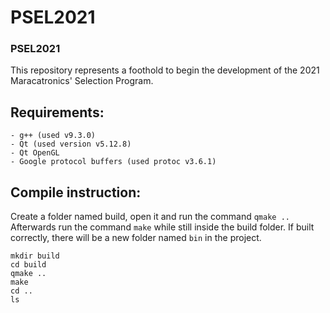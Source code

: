 # PSEL2021

### PSEL2021

This repository represents a foothold to begin the development of the 2021 Maracatronics' Selection Program.

## Requirements:

    - g++ (used v9.3.0)
    - Qt (used version v5.12.8)
    - Qt OpenGL
    - Google protocol buffers (used protoc v3.6.1)


## Compile instruction:
Create a folder named build, open it and run the command `qmake ..`
Afterwards run the command `make` while still inside the build folder.
If built correctly, there will be a new folder named `bin` in the project.

```
mkdir build
cd build
qmake ..
make
cd ..
ls
```

